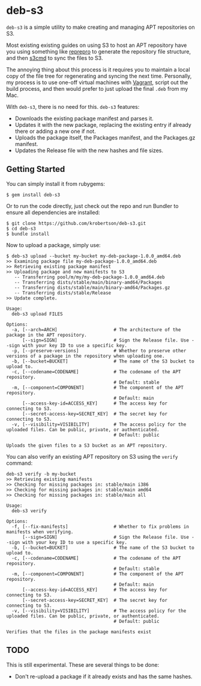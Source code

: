 # deb-s3

`deb-s3` is a simple utility to make creating and managing APT repositories on
S3.

Most existing existing guides on using S3 to host an APT repository have you
using something like [reprepro](http://mirrorer.alioth.debian.org/) to generate
the repository file structure, and then [s3cmd](http://s3tools.org/s3cmd) to
sync the files to S3.

The annoying thing about this process is it requires you to maintain a local
copy of the file tree for regenerating and syncing the next time. Personally,
my process is to use one-off virtual machines with
[Vagrant](http://vagrantup.com), script out the build process, and then would
prefer to just upload the final `.deb` from my Mac.

With `deb-s3`, there is no need for this. `deb-s3` features:

* Downloads the existing package manifest and parses it.
* Updates it with the new package, replacing the existing entry if already
  there or adding a new one if not.
* Uploads the package itself, the Packages manifest, and the Packages.gz
  manifest.
* Updates the Release file with the new hashes and file sizes.

## Getting Started

You can simply install it from rubygems:

```console
$ gem install deb-s3
```

Or to run the code directly, just check out the repo and run Bundler to ensure
all dependencies are installed:

```console
$ git clone https://github.com/krobertson/deb-s3.git
$ cd deb-s3
$ bundle install
```

Now to upload a package, simply use:

```console
$ deb-s3 upload --bucket my-bucket my-deb-package-1.0.0_amd64.deb
>> Examining package file my-deb-package-1.0.0_amd64.deb
>> Retrieving existing package manifest
>> Uploading package and new manifests to S3
   -- Transferring pool/m/my/my-deb-package-1.0.0_amd64.deb
   -- Transferring dists/stable/main/binary-amd64/Packages
   -- Transferring dists/stable/main/binary-amd64/Packages.gz
   -- Transferring dists/stable/Release
>> Update complete.
```

```
Usage:
  deb-s3 upload FILES

Options:
  -a, [--arch=ARCH]                     # The architecture of the package in the APT repository.
      [--sign=SIGN]                     # Sign the Release file. Use --sign with your key ID to use a specific key.
  -p, [--preserve-versions]             # Whether to preserve other versions of a package in the repository when uploading one.
  -b, [--bucket=BUCKET]                 # The name of the S3 bucket to upload to.
  -c, [--codename=CODENAME]             # The codename of the APT repository.
                                        # Default: stable
  -m, [--component=COMPONENT]           # The component of the APT repository.
                                        # Default: main
      [--access-key-id=ACCESS_KEY]      # The access key for connecting to S3.
      [--secret-access-key=SECRET_KEY]  # The secret key for connecting to S3.
  -v, [--visibility=VISIBILITY]         # The access policy for the uploaded files. Can be public, private, or authenticated.
                                        # Default: public

Uploads the given files to a S3 bucket as an APT repository.
```

You can also verify an existing APT repository on S3 using the `verify` command:

```console
deb-s3 verify -b my-bucket
>> Retrieving existing manifests
>> Checking for missing packages in: stable/main i386
>> Checking for missing packages in: stable/main amd64
>> Checking for missing packages in: stable/main all
```

```
Usage:
  deb-s3 verify

Options:
  -f, [--fix-manifests]                 # Whether to fix problems in manifests when verifying.
      [--sign=SIGN]                     # Sign the Release file. Use --sign with your key ID to use a specific key.
  -b, [--bucket=BUCKET]                 # The name of the S3 bucket to upload to.
  -c, [--codename=CODENAME]             # The codename of the APT repository.
                                        # Default: stable
  -m, [--component=COMPONENT]           # The component of the APT repository.
                                        # Default: main
      [--access-key-id=ACCESS_KEY]      # The access key for connecting to S3.
      [--secret-access-key=SECRET_KEY]  # The secret key for connecting to S3.
  -v, [--visibility=VISIBILITY]         # The access policy for the uploaded files. Can be public, private, or authenticated.
                                        # Default: public

Verifies that the files in the package manifests exist
```

## TODO

This is still experimental.  These are several things to be done:

* Don't re-upload a package if it already exists and has the same hashes.
